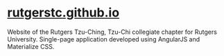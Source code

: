 # [rutgerstc.github.io](https://rutgerstc.github.io)
Website of the Rutgers Tzu-Ching, Tzu-Chi collegiate chapter for Rutgers University. Single-page application developed using AngularJS and Materialize CSS.
